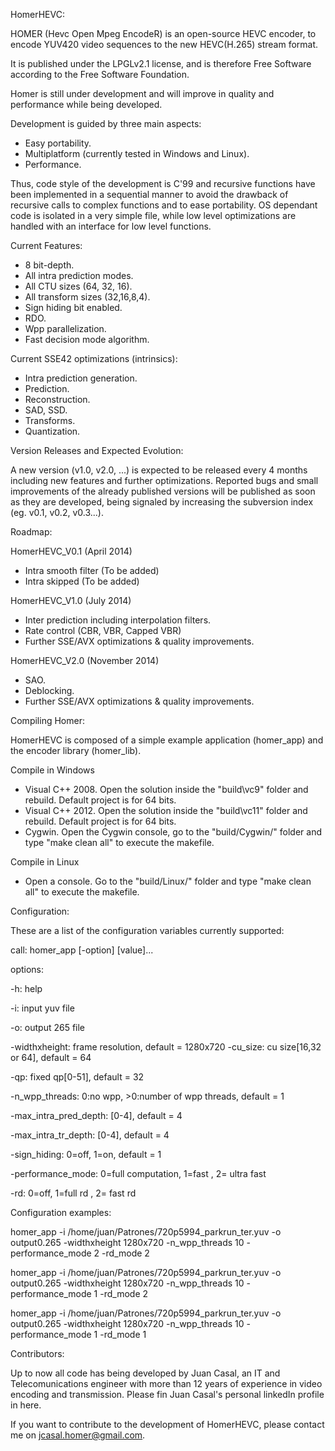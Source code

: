 HomerHEVC:

HOMER (Hevc Open Mpeg EncodeR) is an open-source HEVC encoder, to encode YUV420 video sequences to the new HEVC(H.265) stream format.

It is published under the LPGLv2.1 license, and is therefore Free Software according to the Free Software Foundation.

Homer is still under development and will improve in quality and performance while being developed.

Development is guided by three main aspects:
- Easy portability.
- Multiplatform (currently tested in Windows and Linux). 
- Performance.

Thus, code style of the development is C'99 and recursive functions have been implemented in a sequential manner to avoid the drawback of recursive calls to complex functions and to ease portability. OS dependant code is isolated in a very simple file, while low level optimizations are handled with an interface for low level functions. 



Current Features: 

- 8 bit-depth.
- All intra prediction modes.
- All CTU sizes (64, 32, 16).
- All transform sizes (32,16,8,4).
- Sign hiding bit enabled.
- RDO.
- Wpp parallelization.
- Fast decision mode algorithm.

Current SSE42 optimizations (intrinsics):
- Intra prediction generation.
- Prediction.
- Reconstruction. 
- SAD, SSD.
- Transforms.
- Quantization.




Version Releases and Expected Evolution:

A new version (v1.0, v2.0, ...) is expected to be released every 4 months including new features and further optimizations. 
Reported bugs and small improvements of the already published versions will be published as soon as they are developed, being signaled by increasing the subversion index (eg. v0.1, v0.2, v0.3...).


Roadmap:

HomerHEVC_V0.1 (April 2014)
- Intra smooth filter (To be added)
- Intra skipped (To be added)

HomerHEVC_V1.0 (July 2014)
- Inter prediction including interpolation filters.
- Rate control (CBR, VBR, Capped VBR)
- Further SSE/AVX optimizations & quality improvements.

HomerHEVC_V2.0 (November 2014)
- SAO.
- Deblocking.
- Further SSE/AVX optimizations & quality improvements.



Compiling Homer:

HomerHEVC is composed of a simple example application (homer_app) and the encoder library (homer_lib).

Compile in Windows 
- Visual C++ 2008. Open the solution inside the "build\vc9\" folder and rebuild. Default project is for 64 bits.
- Visual C++ 2012. Open the solution inside the "build\vc11\" folder and rebuild. Default project is for 64 bits.
- Cygwin. Open the Cygwin console, go to the "build/Cygwin/" folder and type "make clean all" to execute the makefile.

Compile in Linux
- Open a console. Go to the "build/Linux/" folder and type "make clean all" to execute the makefile.



Configuration:

These are a list of the configuration variables currently supported:

call: homer_app [-option] [value]...

options:


-h:					help


-i:					input yuv file


-o:					output 265 file


-widthxheight:           		frame resolution, default = 1280x720
-cu_size:                		cu size[16,32 or 64], default = 64


-qp:                     		fixed qp[0-51], default = 32


-n_wpp_threads:          		0:no wpp, >0:number of wpp threads, default = 1


-max_intra_pred_depth:   	    	[0-4], default = 4


-max_intra_tr_depth:     	    	[0-4], default = 4


-sign_hiding:            		0=off, 1=on, default = 1


-performance_mode:       	    	0=full computation, 1=fast , 2= ultra fast


-rd:                     		0=off, 1=full rd , 2= fast rd

Configuration examples:

homer_app -i /home/juan/Patrones/720p5994_parkrun_ter.yuv -o output0.265  -widthxheight 1280x720 -n_wpp_threads 10 -performance_mode 2 -rd_mode 2

homer_app -i /home/juan/Patrones/720p5994_parkrun_ter.yuv -o output0.265 -widthxheight 1280x720 -n_wpp_threads 10 -performance_mode 1 -rd_mode 2

homer_app -i /home/juan/Patrones/720p5994_parkrun_ter.yuv -o output0.265 -widthxheight 1280x720 -n_wpp_threads 10 -performance_mode 1 -rd_mode 1





Contributors:

Up to now all code has being developed by Juan Casal, an IT and Telecomunications engineer with more than 12 years of experience in video encoding and transmission.
Please fin Juan Casal's personal linkedIn profile in here.

If you want to contribute to the development of HomerHEVC, please contact me on jcasal.homer@gmail.com.

